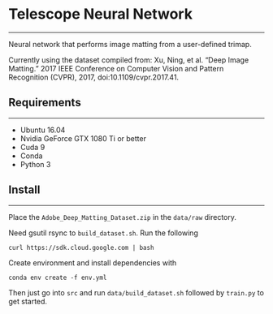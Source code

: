 # Telescope Neural Network
---

Neural network that performs image matting from a user-defined trimap.

Currently using the dataset compiled from:
Xu, Ning, et al. “Deep Image Matting.” 2017 IEEE Conference on Computer Vision and Pattern Recognition (CVPR), 2017, doi:10.1109/cvpr.2017.41.

## Requirements
---
* Ubuntu 16.04
* Nvidia GeForce GTX 1080 Ti or better
* Cuda 9
* Conda
* Python 3


## Install
---
Place the ```Adobe_Deep_Matting_Dataset.zip``` in the ```data/raw``` directory.

Need gsutil rsync to ```build_dataset.sh```. Run the following
```
curl https://sdk.cloud.google.com | bash
```
Create environment and install dependencies with
```
conda env create -f env.yml
```

Then just go into ```src``` and run ```data/build_dataset.sh``` followed by ```train.py``` to get started.
